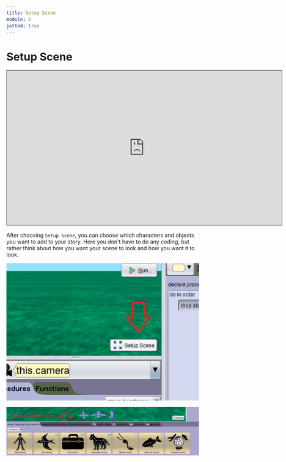 ```yaml
---
title: Setup Scene
module: 5
jotted: true
---
```


# Setup Scene

<p><iframe src="https://umontana.hosted.panopto.com/Panopto/Pages/Embed.aspx?id=8ceec1aa-9d81-479b-87d2-b10d0154cb35&autoplay=false&offerviewer=true&showtitle=false&showbrand=false&captions=false&interactivity=none" height="405" width="720" style="border: 1px solid #464646;" allowfullscreen allow="autoplay" aria-label="Panopto Embedded Video Player"></iframe></p>

After choosing `Setup Scene`, you can choose which characters and objects you want to add to your story.  Here you don't have to do any coding, but rather think about how you want your scene to look and how you want it to look.

<p><img src="../imgs/SetupScene.png" alt="Set up Scence" /></p>

<p><img src="../imgs/ChooseCharacters.png" alt="Choose Characters" /></p>